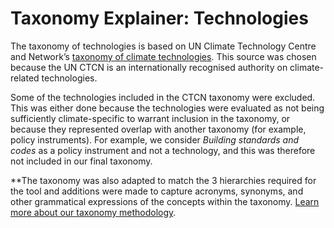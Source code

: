 # Taxonomy Explainer: Technologies

The taxonomy of technologies is based on UN Climate Technology Centre and Network’s [taxonomy of climate technologies](https://www.ctc-n.org/resources/ctcn-taxonomy). This source was chosen because the UN CTCN is an internationally recognised authority on climate-related technologies.

Some of the technologies included in the CTCN taxonomy were excluded. This was either done because the technologies were evaluated as not being sufficiently climate-specific to warrant inclusion in the taxonomy, or because they represented overlap with another taxonomy (for example, policy instruments). For example, we consider *Building standards and codes* as a policy instrument and not a technology, and this was therefore not included in our final taxonomy.

**The taxonomy was also adapted to match the 3 hierarchies required for the tool and additions were made to capture acronyms, synonyms, and other grammatical expressions of the concepts within the taxonomy. [Learn more about our taxonomy methodology](https://www.notion.so/Concept-tracker-internal-a879dfc5c2fd49159838af86cd5e8955).